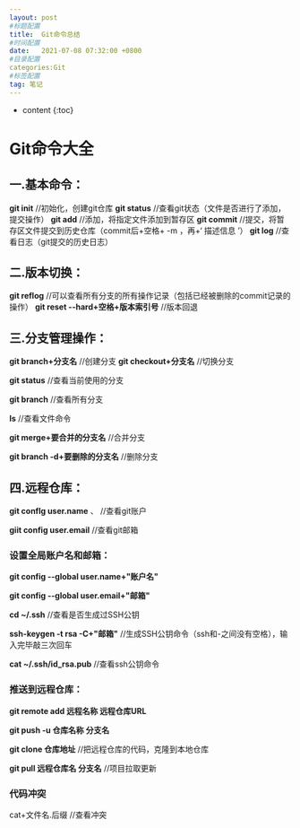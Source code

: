 ```yaml
---
layout: post
#标题配置
title:  Git命令总结
#时间配置
date:   2021-07-08 07:32:00 +0800
#目录配置
categories:Git
#标签配置
tag: 笔记
---
```


* content
{:toc}





# Git命令大全

## 一.基本命令：

**git init**          //初始化，创建git仓库
**git status**     //查看git状态（文件是否进行了添加，提交操作）
**git add**        //添加，将指定文件添加到暂存区
**git commit**  //提交，将暂存区文件提交到历史仓库（commit后+空格+ -m
，再+‘  描述信息  ’）
**git log**         //查看日志（git提交的历史日志）

## 二.版本切换：

**git reflog**    //可以查看所有分支的所有操作记录（包括已经被删除的commit记录的操作）
**git reset --hard+空格+版本索引号**             //版本回退

## 三.分支管理操作：

**git branch+分支名**        //创建分支
**git checkout+分支名**     //切换分支

**git status**                       //查看当前使用的分支

**git branch**                     //查看所有分支

**ls**                                      //查看文件命令

**git merge+要合并的分支名**            //合并分支

**git branch -d+要删除的分支名**       //删除分支

## 四.远程仓库：

**git conflg user.name**          、 //查看git账户

**giit config user.email**              //查看git邮箱

### 设置全局账户名和邮箱：

**git config --global user.name+"账户名"**

**git config --global user.email+"邮箱"**

**cd ~/.ssh**                             //查看是否生成过SSH公钥

**ssh-keygen -t rsa -C+"邮箱"**        //生成SSH公钥命令（ssh和-之间没有空格），输入完毕敲三次回车

**cat ~/.ssh/id_rsa.pub**                //查看ssh公钥命令

### **推送到远程仓库**：

**git remote add 远程名称 远程仓库URL**

**git push -u 仓库名称 分支名**

**git clone 仓库地址**                             //把远程仓库的代码，克隆到本地仓库

**git pull 远程仓库名 分支名**               //项目拉取更新

### 代码冲突

cat+文件名.后缀                    //查看冲突